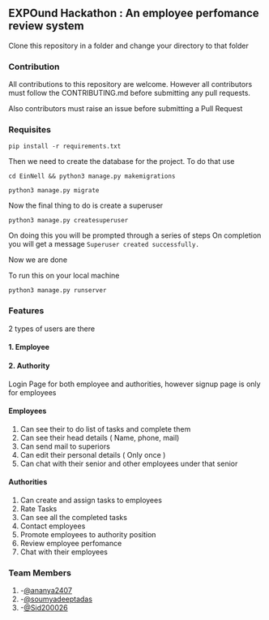 ## EXPOund Hackathon : An employee perfomance review system

Clone this repository in a folder and change your directory to that folder

### Contribution

All contributions to this repository are welcome. However all contributors must follow the CONTRIBUTING.md before submitting any pull requests.

Also contributors must raise an issue before submitting a Pull Request

### Requisites

`pip install -r requirements.txt`

Then we need to create the database for the project. To do that use

`cd EinNell && python3 manage.py makemigrations`

`python3 manage.py migrate`

Now the final thing to do is create a superuser

`python3 manage.py createsuperuser`

On doing this you will be prompted through a series of steps
On completion you will get a message 
`Superuser created successfully.`

Now we are done

To run this on your local machine

`python3 manage.py runserver`

### Features

2 types of users are there
#### 1. Employee
#### 2. Authority

Login Page for both employee and authorities, however signup page is only for employees

#### Employees

1. Can see their to do list of tasks and complete them
2. Can see their head details ( Name, phone, mail)
3. Can send mail to superiors
4. Can edit their personal details ( Only once )
5. Can chat with their senior and other employees under that senior

#### Authorities

1. Can create and assign tasks to employees
2. Rate Tasks
3. Can see all the completed tasks
4. Contact employees
5. Promote employees to authority position
6. Review employee perfomance
7. Chat with their employees

### Team Members
1. -[@ananya2407](https://github.com/ananya2407)
2. -[@soumyadeeptadas](https://github.com/soumyadeeptadas)
3. -[@Sid200026](https://github.com/Sid200026)
